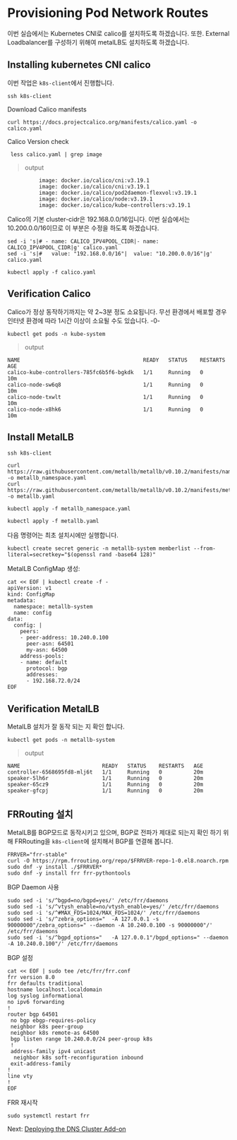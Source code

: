 # Provisioning Pod Network Routes

이번 실습에서는 Kubernetes CNI로 calico를 설치하도록 하겠습니다. 또한. External Loadbalancer를 구성하기 위해여 metalLB도 설치하도록 하겠습니다.

## Installing kubernetes CNI calico

이번 작업은 `k8s-client`에서 진행합니다. 

```
ssh k8s-client
```

Download Calico manifests

```
curl https://docs.projectcalico.org/manifests/calico.yaml -o calico.yaml
```

Calico Version check

```
 less calico.yaml | grep image
```

> output

```
          image: docker.io/calico/cni:v3.19.1
          image: docker.io/calico/cni:v3.19.1
          image: docker.io/calico/pod2daemon-flexvol:v3.19.1
          image: docker.io/calico/node:v3.19.1
          image: docker.io/calico/kube-controllers:v3.19.1
```


Calico의 기본 cluster-cidr은 192.168.0.0/16입니다. 이번 실습에서는 10.200.0.0/16이므로 이 부분은 수정을 하도록 하겠습니다.

```
sed -i 's|# - name: CALICO_IPV4POOL_CIDR|- name: CALICO_IPV4POOL_CIDR|g' calico.yaml
sed -i 's|#   value: "192.168.0.0/16"|  value: "10.200.0.0/16"|g' calico.yaml

kubectl apply -f calico.yaml
```

## Verification Calico

Calico가 정상 동작하기까지는 약 2~3분 정도 소요됩니다.
무선 환경에서 배포할 경우 인터넷 환경에 따라 1시간 이상이 소요될 수도 있습니다. -0-

```
kubectl get pods -n kube-system
```

> output

```
NAME                                       READY   STATUS    RESTARTS   AGE
calico-kube-controllers-785fc6b5f6-bgkdk   1/1     Running   0          10m
calico-node-sw6q8                          1/1     Running   0          10m
calico-node-txwlt                          1/1     Running   0          10m
calico-node-x8hk6                          1/1     Running   0          10m
```

## Install MetalLB

```
ssh k8s-client
```

```
curl https://raw.githubusercontent.com/metallb/metallb/v0.10.2/manifests/namespace.yaml -o metallb_namespace.yaml
curl https://raw.githubusercontent.com/metallb/metallb/v0.10.2/manifests/metallb.yaml -o metallb.yaml
```

```
kubectl apply -f metallb_namespace.yaml
```

```
kubectl apply -f metallb.yaml
```

다음 명령어는 최초 설치시에만 실행합니다.

```
kubectl create secret generic -n metallb-system memberlist --from-literal=secretkey="$(openssl rand -base64 128)"
```

MetalLB ConfigMap 생성:

```
cat << EOF | kubectl create -f -
apiVersion: v1
kind: ConfigMap
metadata:
  namespace: metallb-system
  name: config
data:
  config: |
    peers:
    - peer-address: 10.240.0.100
      peer-asn: 64501
      my-asn: 64500
    address-pools:
    - name: default
      protocol: bgp
      addresses:
      - 192.168.72.0/24
EOF
```

## Verification MetalLB

MetalLB 설치가 잘 동작 되는 지 확인 합니다.

```
kubectl get pods -n metallb-system
```

> output

```
NAME                          READY   STATUS    RESTARTS   AGE
controller-6568695fd8-mlj6t   1/1     Running   0          20m
speaker-5lh6r                 1/1     Running   0          20m
speaker-65cz9                 1/1     Running   0          20m
speaker-gfcpj                 1/1     Running   0          20m
```



## FRRouting 설치

MetalLB를 BGP모드로 동작시키고 있으며, BGP로 전파가 제대로 되는지 확인 하기 위해 FRRouting을 `k8s-client`에 설치해서 BGP를 연결해 봅니다.

```
FRRVER="frr-stable"
curl -O https://rpm.frrouting.org/repo/$FRRVER-repo-1-0.el8.noarch.rpm
sudo dnf -y install ./$FRRVER*
sudo dnf -y install frr frr-pythontools
```

BGP Daemon 사용
```
sudo sed -i 's/^bgpd=no/bgpd=yes/' /etc/frr/daemons
sudo sed -i 's/^vtysh_enable=no/vtysh_enable=yes/' /etc/frr/daemons
sudo sed -i 's/^#MAX_FDS=1024/MAX_FDS=1024/' /etc/frr/daemons
sudo sed -i 's/^zebra_options="  -A 127.0.0.1 -s 90000000"/zebra_options=" --daemon -A 10.240.0.100 -s 90000000"/' /etc/frr/daemons
sudo sed -i 's/^bgpd_options="   -A 127.0.0.1"/bgpd_options=" --daemon -A 10.240.0.100"/' /etc/frr/daemons
```

BGP 설정
```
cat << EOF | sudo tee /etc/frr/frr.conf
frr version 8.0
frr defaults traditional
hostname localhost.localdomain
log syslog informational
no ipv6 forwarding
!
router bgp 64501
 no bgp ebgp-requires-policy
 neighbor k8s peer-group
 neighbor k8s remote-as 64500
 bgp listen range 10.240.0.0/24 peer-group k8s
 !
 address-family ipv4 unicast
  neighbor k8s soft-reconfiguration inbound
 exit-address-family
!
line vty
!
EOF
```

FRR 재시작
```
sudo systemctl restart frr
```



Next: [Deploying the DNS Cluster Add-on](12-dns-addon.md)
